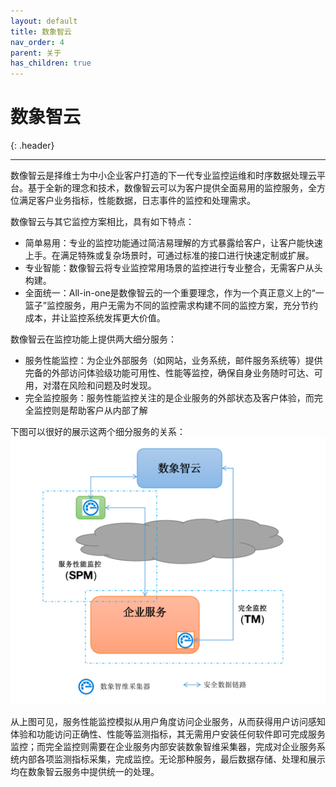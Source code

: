 ```yaml
---
layout: default
title: 数象智云
nav_order: 4
parent: 关于
has_children: true
---
```


# 数象智云
{: .header}

---

数像智云是择维士为中小企业客户打造的下一代专业监控运维和时序数据处理云平台。基于全新的理念和技术，数像智云可以为客户提供全面易用的监控服务，全方位满足客户业务指标，性能数据，日志事件的监控和处理需求。

数像智云与其它监控方案相比，具有如下特点：
* 简单易用：专业的监控功能通过简洁易理解的方式暴露给客户，让客户能快速上手。在满足特殊或复杂场景时，可通过标准的接口进行快速定制或扩展。
* 专业智能：数像智云将专业监控常用场景的监控进行专业整合，无需客户从头构建。  
* 全面统一：All-in-one是数像智云的一个重要理念，作为一个真正意义上的“一篮子”监控服务，用户无需为不同的监控需求构建不同的监控方案，充分节约成本，并让监控系统发挥更大价值。

数像智云在监控功能上提供两大细分服务：
* 服务性能监控：为企业外部服务（如网站，业务系统，邮件服务系统等）提供完备的外部访问体验级功能可用性、性能等监控，确保自身业务随时可达、可用，对潜在风险和问题及时发现。
* 完全监控服务：服务性能监控关注的是企业服务的外部状态及客户体验，而完全监控则是帮助客户从内部了解

下图可以很好的展示这两个细分服务的关系：
![arch.png](/assets/images/arch.png)

从上图可见，服务性能监控模拟从用户角度访问企业服务，从而获得用户访问感知体验和功能访问正确性、性能等监测指标，其无需用户安装任何软件即可完成服务监控；而完全监控则需要在企业服务内部安装数象智维采集器，完成对企业服务系统内部各项监测指标采集，完成监控。无论那种服务，最后数据存储、处理和展示均在数象智云服务中提供统一的处理。

